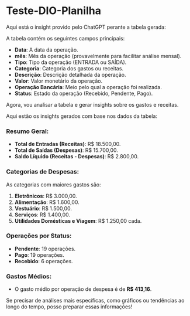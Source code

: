 # Teste-DIO-Planilha

Aqui está o insight provido pelo ChatGPT perante a tabela gerada:

A tabela contém os seguintes campos principais:

- **Data**: A data da operação.
- **mês**: Mês da operação (provavelmente para facilitar análise mensal).
- **Tipo**: Tipo da operação (ENTRADA ou SAÍDA).
- **Categoria**: Categoria dos gastos ou receitas.
- **Descrição**: Descrição detalhada da operação.
- **Valor**: Valor monetário da operação.
- **Operação Bancária**: Meio pelo qual a operação foi realizada.
- **Status**: Estado da operação (Recebido, Pendente, Pago).

Agora, vou analisar a tabela e gerar insights sobre os gastos e receitas.

Aqui estão os insights gerados com base nos dados da tabela:

### Resumo Geral:
- **Total de Entradas (Receitas)**: R$ 18.500,00.
- **Total de Saídas (Despesas)**: R$ 15.700,00.
- **Saldo Líquido (Receitas - Despesas)**: R$ 2.800,00.

### Categorias de Despesas:
As categorias com maiores gastos são:
1. **Eletrônicos**: R$ 3.000,00.
2. **Alimentação**: R$ 1.600,00.
3. **Vestuário**: R$ 1.500,00.
4. **Serviços**: R$ 1.400,00.
5. **Utilidades Domésticas e Viagem**: R$ 1.250,00 cada.

### Operações por Status:
- **Pendente**: 19 operações.
- **Pago**: 19 operações.
- **Recebido**: 6 operações.

### Gastos Médios:
- O gasto médio por operação de despesa é de **R$ 413,16**.

Se precisar de análises mais específicas, como gráficos ou tendências ao longo do tempo, posso preparar essas informações!
